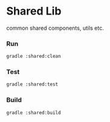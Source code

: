 Shared Lib
==========
common shared components, utils etc.

### Run
```bash
gradle :shared:clean
```
### Test
```bash
gradle :shared:test
```
### Build
```bash
gradle :shared:build
```
